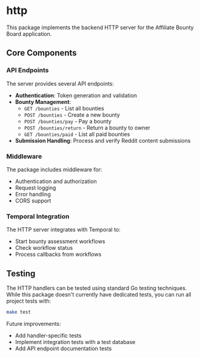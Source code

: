 # http

This package implements the backend HTTP server for the Affiliate Bounty Board application.

## Core Components

### API Endpoints

The server provides several API endpoints:

- **Authentication**: Token generation and validation
- **Bounty Management**:
  - `GET /bounties` - List all bounties
  - `POST /bounties` - Create a new bounty
  - `POST /bounties/pay` - Pay a bounty
  - `POST /bounties/return` - Return a bounty to owner
  - `GET /bounties/paid` - List all paid bounties
- **Submission Handling**: Process and verify Reddit content submissions

### Middleware

The package includes middleware for:

- Authentication and authorization
- Request logging
- Error handling
- CORS support

### Temporal Integration

The HTTP server integrates with Temporal to:

- Start bounty assessment workflows
- Check workflow status
- Process callbacks from workflows

## Testing

The HTTP handlers can be tested using standard Go testing techniques. While this package doesn't currently have dedicated tests, you can run all project tests with:

```bash
make test
```

Future improvements:

- Add handler-specific tests
- Implement integration tests with a test database
- Add API endpoint documentation tests
